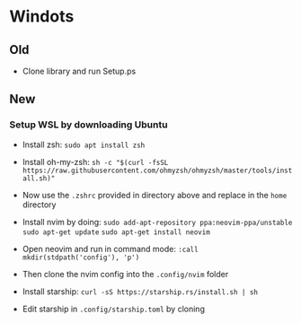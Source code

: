 # Windots

## Old

- Clone library and run Setup.ps

## New

### Setup WSL by downloading Ubuntu

- Install zsh:
`sudo apt install zsh`

- Install oh-my-zsh:
`sh -c "$(curl -fsSL https://raw.githubusercontent.com/ohmyzsh/ohmyzsh/master/tools/install.sh)"`

- Now use the `.zshrc` provided in directory above and replace in the `home` directory

- Install nvim by doing:
`sudo add-apt-repository ppa:neovim-ppa/unstable`
`sudo apt-get update`
`sudo apt-get install neovim`

- Open neovim and run in command mode:
`:call mkdir(stdpath('config'), 'p')`

- Then clone the nvim config into the `.config/nvim` folder

- Install starship:
`curl -sS https://starship.rs/install.sh | sh`

- Edit starship in `.config/starship.toml` by cloning

